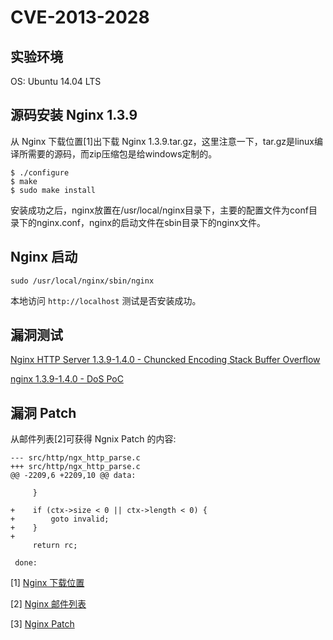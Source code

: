 # CVE-2013-2028

## 实验环境
OS: Ubuntu 14.04 LTS

## 源码安装 Nginx 1.3.9

从 Nginx 下载位置[1]出下载 Nginx 1.3.9.tar.gz，这里注意一下，tar.gz是linux编译所需要的源码，而zip压缩包是给windows定制的。

    $ ./configure
    $ make
    $ sudo make install

安装成功之后，nginx放置在/usr/local/nginx目录下，主要的配置文件为conf目录下的nginx.conf，nginx的启动文件在sbin目录下的nginx文件。

## Nginx 启动

    sudo /usr/local/nginx/sbin/nginx

本地访问 `http://localhost` 测试是否安装成功。

## 漏洞测试

[Nginx HTTP Server 1.3.9-1.4.0 - Chuncked Encoding Stack Buffer Overflow](https://www.exploit-db.com/exploits/25775/)

[nginx 1.3.9-1.4.0 - DoS PoC](https://www.exploit-db.com/exploits/25499/)

## 漏洞 Patch

从邮件列表[2]可获得 Ngnix Patch 的内容:

```
--- src/http/ngx_http_parse.c
+++ src/http/ngx_http_parse.c
@@ -2209,6 +2209,10 @@ data:
 
     }
 
+    if (ctx->size < 0 || ctx->length < 0) {
+        goto invalid;
+    }
+
     return rc;
 
 done:
```

[1] [Nginx 下载位置](http://nginx.org/download/nginx-1.3.9.tar.gz)

[2] [Nginx 邮件列表](http://mailman.nginx.org/pipermail/nginx-announce/2013/000112.html)

[3] [Nginx Patch](http://nginx.org/download/patch.2013.chunked.txt)